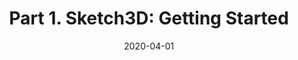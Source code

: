 ---
date: 2020-04-01
last_modified_at: 
title: "Part 1. Sketch3D: Getting Started"
header:
  teaser: "/assets/images/sketch3d-1-getting-started-teaser.png"
excerpt: "Sketch3D: An AR android application to turn 2D sketches into 3D virtual objects"
category:
  - Augmented Reality
  - Other
redirect_url: https://medium.com/@matthew.p.burruss/part-1-sketch3d-turn-your-drawing-into-an-augmented-reality-3d-object-480dae28c0d8?source=friends_link&sk=071daa2377adafcaf3f6b8faa579f4d3
---